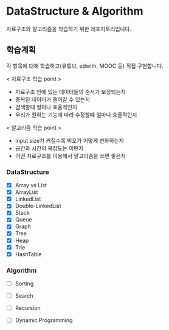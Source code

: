 # DataStructure & Algorithm
자료구조와 알고리즘을 학습하기 위한 레포지토리입니다.  

## 학습계획  
각 항목에 대해 학습하고(유튜브, edwith, MOOC 등) 직접 구현합니다.  

< 자료구조 학습 point >  
- 자료구조 안에 있는 데이터들의 순서가 보장되는지
- 중복된 데이터가 들어갈 수 있는지
- 검색할때 얼마나 효율적인지
- 우리가 원하는 기능에 따라 수정할때 얼마나 효율적인지

< 알고리즘 학습 point >
- input size가 커질수록 빅오가 어떻게 변화하는지
- 공간과 시간의 복잡도는 어떤지
- 어떤 자료구조를 이용해서 알고리즘을 쓰면 좋은지


### DataStructure
- [x] Array vs List
- [x] ArrayList
- [x] LinkedList
- [x] Double-LinkedList
- [x] Stack
- [x] Queue
- [x] Graph
- [x] Tree
- [x] Heap
- [x] Trie
- [x] HashTable

### Algorithm
- [ ] Sorting
- [ ] Search
- [ ] Recursion
- [ ] Dynamic Programming

